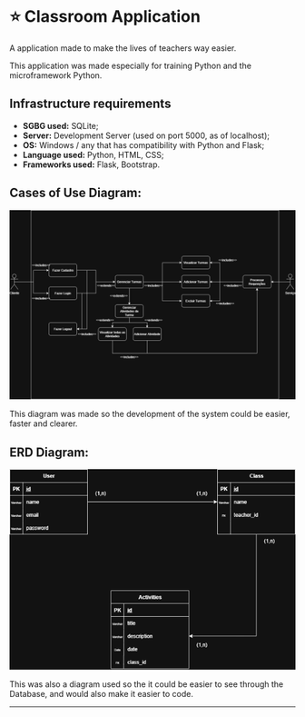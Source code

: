 # ⭐ Classroom Application

A application made to make the lives of teachers way easier.

This application was made especially for training Python and the microframework Python.

## Infrastructure requirements
- **SGBG used:** SQLite;
- **Server:** Development Server (used on port 5000, as of localhost);
- **OS:** Windows / any that has compatibility with Python and Flask;
- **Language used:** Python, HTML, CSS;
- **Frameworks used:** Flask, Bootstrap.

## Cases of Use Diagram:
![Cases of Use](/assets/DiagramaCasosDeUsoSAEP.png)

This diagram was made so the development of the system could be easier, faster and clearer.

## ERD Diagram:
![ERD](/assets/DiagramaDERSAEP.png)

This was also a diagram used so the it could be easier to see through the Database, and would also make it easier to code.

---

